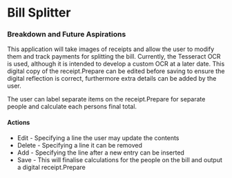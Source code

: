# Bill Splitter

### Breakdown and Future Aspirations

This application will take images of receipts and allow the user to modify them and track payments for splitting the 
bill. Currently, the Tesseract OCR is used, although it is intended to develop a custom OCR at a later date. This digital copy of the receipt.Prepare can be edited before saving to ensure the digital reflection is correct, furthermore extra details can be added by the user. 

The user can label separate items on the receipt.Prepare for separate people and calculate each persons final total.


#### Actions

* Edit - Specifying a line the user may update the contents
* Delete - Specifying a line it can be removed
* Add - Specifying the line after a new entry can be inserted
* Save - This will finalise calculations for the people on the bill and output a digital receipt.Prepare


